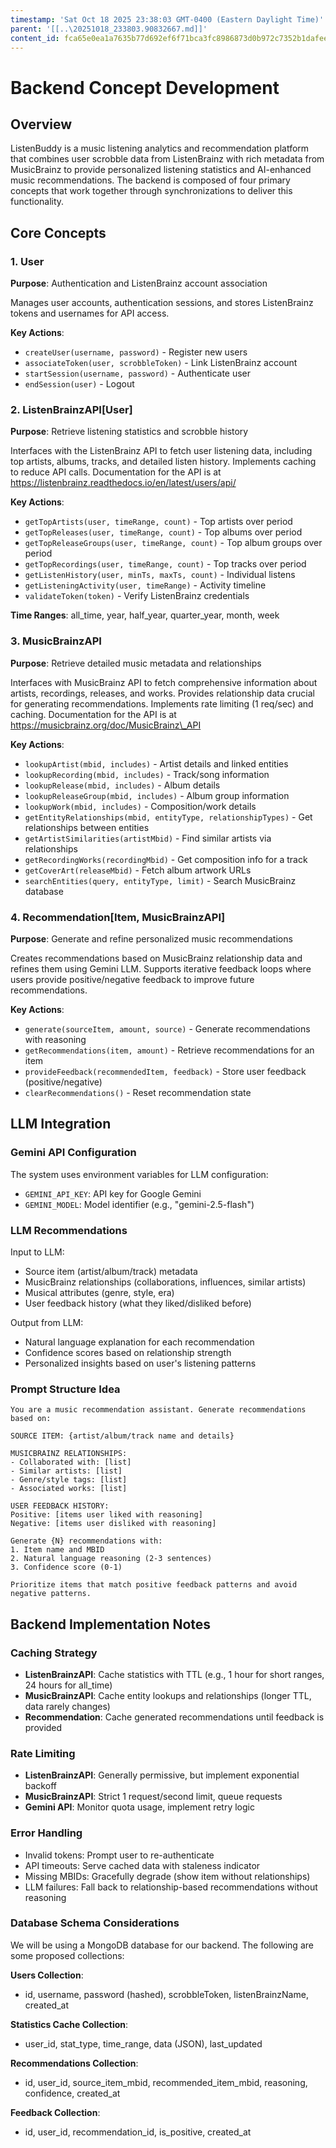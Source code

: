 ```yaml
---
timestamp: 'Sat Oct 18 2025 23:38:03 GMT-0400 (Eastern Daylight Time)'
parent: '[[..\20251018_233803.90832667.md]]'
content_id: fca65e0ea1a7635b77d692ef6f71bca3fc8986873d0b972c7352b1dafeec599e
---
```


# Backend Concept Development

## Overview

ListenBuddy is a music listening analytics and recommendation platform that combines user scrobble data from ListenBrainz with rich metadata from MusicBrainz to provide personalized listening statistics and AI-enhanced music recommendations. The backend is composed of four primary concepts that work together through synchronizations to deliver this functionality.

## Core Concepts

### 1. User

**Purpose**: Authentication and ListenBrainz account association

Manages user accounts, authentication sessions, and stores ListenBrainz tokens and usernames for API access.

**Key Actions**:

* `createUser(username, password)` - Register new users
* `associateToken(user, scrobbleToken)` - Link ListenBrainz account
* `startSession(username, password)` - Authenticate user
* `endSession(user)` - Logout

### 2. ListenBrainzAPI\[User]

**Purpose**: Retrieve listening statistics and scrobble history

Interfaces with the ListenBrainz API to fetch user listening data, including top artists, albums, tracks, and detailed listen history. Implements caching to reduce API calls. Documentation for the API is at https://listenbrainz.readthedocs.io/en/latest/users/api/

**Key Actions**:

* `getTopArtists(user, timeRange, count)` - Top artists over period
* `getTopReleases(user, timeRange, count)` - Top albums over period
* `getTopReleaseGroups(user, timeRange, count)` - Top album groups over period
* `getTopRecordings(user, timeRange, count)` - Top tracks over period
* `getListenHistory(user, minTs, maxTs, count)` - Individual listens
* `getListeningActivity(user, timeRange)` - Activity timeline
* `validateToken(token)` - Verify ListenBrainz credentials

**Time Ranges**: all\_time, year, half\_year, quarter\_year, month, week

### 3. MusicBrainzAPI

**Purpose**: Retrieve detailed music metadata and relationships

Interfaces with MusicBrainz API to fetch comprehensive information about artists, recordings, releases, and works. Provides relationship data crucial for generating recommendations. Implements rate limiting (1 req/sec) and caching. Documentation for the API is at https://musicbrainz.org/doc/MusicBrainz\_API

**Key Actions**:

* `lookupArtist(mbid, includes)` - Artist details and linked entities
* `lookupRecording(mbid, includes)` - Track/song information
* `lookupRelease(mbid, includes)` - Album details
* `lookupReleaseGroup(mbid, includes)` - Album group information
* `lookupWork(mbid, includes)` - Composition/work details
* `getEntityRelationships(mbid, entityType, relationshipTypes)` - Get relationships between entities
* `getArtistSimilarities(artistMbid)` - Find similar artists via relationships
* `getRecordingWorks(recordingMbid)` - Get composition info for a track
* `getCoverArt(releaseMbid)` - Fetch album artwork URLs
* `searchEntities(query, entityType, limit)` - Search MusicBrainz database

### 4. Recommendation\[Item, MusicBrainzAPI]

**Purpose**: Generate and refine personalized music recommendations

Creates recommendations based on MusicBrainz relationship data and refines them using Gemini LLM. Supports iterative feedback loops where users provide positive/negative feedback to improve future recommendations.

**Key Actions**:

* `generate(sourceItem, amount, source)` - Generate recommendations with reasoning
* `getRecommendations(item, amount)` - Retrieve recommendations for an item
* `provideFeedback(recommendedItem, feedback)` - Store user feedback (positive/negative)
* `clearRecommendations()` - Reset recommendation state

## LLM Integration

### Gemini API Configuration

The system uses environment variables for LLM configuration:

* `GEMINI_API_KEY`: API key for Google Gemini
* `GEMINI_MODEL`: Model identifier (e.g., "gemini-2.5-flash")

### LLM Recommendations

Input to LLM:

* Source item (artist/album/track) metadata
* MusicBrainz relationships (collaborations, influences, similar artists)
* Musical attributes (genre, style, era)
* User feedback history (what they liked/disliked before)

Output from LLM:

* Natural language explanation for each recommendation
* Confidence scores based on relationship strength
* Personalized insights based on user's listening patterns

### Prompt Structure Idea

```
You are a music recommendation assistant. Generate recommendations based on:

SOURCE ITEM: {artist/album/track name and details}

MUSICBRAINZ RELATIONSHIPS:
- Collaborated with: [list]
- Similar artists: [list]
- Genre/style tags: [list]
- Associated works: [list]

USER FEEDBACK HISTORY:
Positive: [items user liked with reasoning]
Negative: [items user disliked with reasoning]

Generate {N} recommendations with:
1. Item name and MBID
2. Natural language reasoning (2-3 sentences)
3. Confidence score (0-1)

Prioritize items that match positive feedback patterns and avoid negative patterns.
```

## Backend Implementation Notes

### Caching Strategy

* **ListenBrainzAPI**: Cache statistics with TTL (e.g., 1 hour for short ranges, 24 hours for all\_time)
* **MusicBrainzAPI**: Cache entity lookups and relationships (longer TTL, data rarely changes)
* **Recommendation**: Cache generated recommendations until feedback is provided

### Rate Limiting

* **ListenBrainzAPI**: Generally permissive, but implement exponential backoff
* **MusicBrainzAPI**: Strict 1 request/second limit, queue requests
* **Gemini API**: Monitor quota usage, implement retry logic

### Error Handling

* Invalid tokens: Prompt user to re-authenticate
* API timeouts: Serve cached data with staleness indicator
* Missing MBIDs: Gracefully degrade (show item without relationships)
* LLM failures: Fall back to relationship-based recommendations without reasoning

### Database Schema Considerations

We will be using a MongoDB database for our backend. The following are some proposed collections:

**Users Collection**:

* id, username, password (hashed), scrobbleToken, listenBrainzName, created\_at

**Statistics Cache Collection**:

* user\_id, stat\_type, time\_range, data (JSON), last\_updated

**Recommendations Collection**:

* id, user\_id, source\_item\_mbid, recommended\_item\_mbid, reasoning, confidence, created\_at

**Feedback Collection**:

* id, user\_id, recommendation\_id, is\_positive, created\_at
